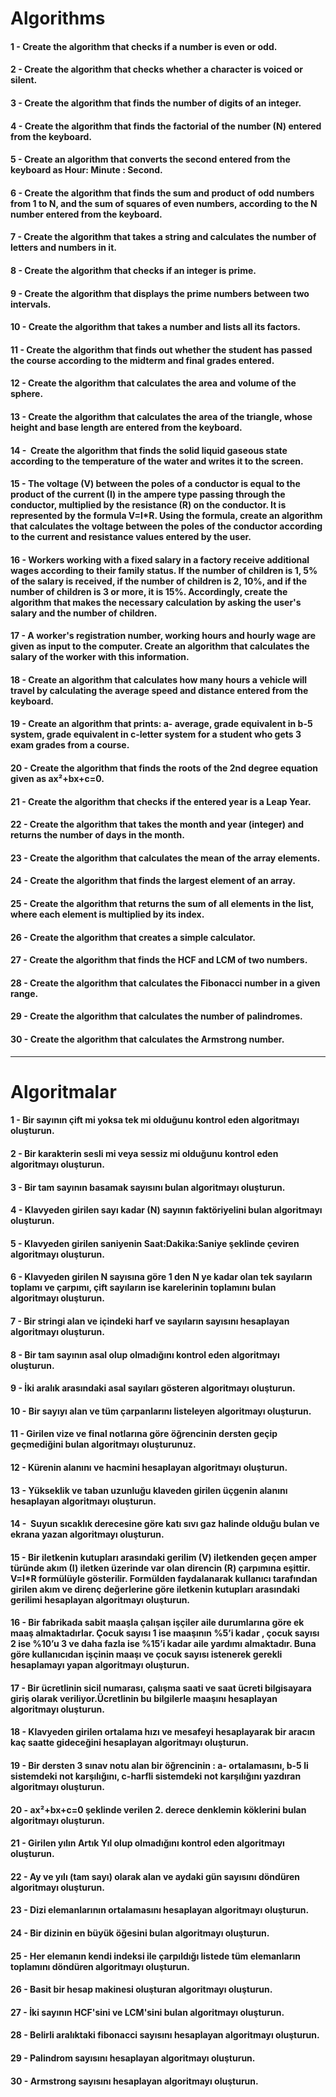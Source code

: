 # Algorithms

#### 1 - Create the algorithm that checks if a number is even or odd.
#### 2 - Create the algorithm that checks whether a character is voiced or silent.
#### 3 - Create the algorithm that finds the number of digits of an integer.
#### 4 - Create the algorithm that finds the factorial of the number (N) entered from the keyboard.
#### 5 - Create an algorithm that converts the second entered from the keyboard as Hour:  Minute : Second.
#### 6 - Create the algorithm that finds the sum and product of odd numbers from 1 to N, and the sum of squares of even numbers, according to the N number entered from the keyboard.
#### 7 - Create the algorithm that takes a string and calculates the number of letters and numbers in it.
#### 8 - Create the algorithm that checks if an integer is prime.
#### 9 - Create the algorithm that displays the prime numbers between two intervals.
#### 10 - Create the algorithm that takes a number and lists all its factors.
#### 11 - Create the algorithm that finds out whether the student has passed the course according to the midterm and final grades entered.
#### 12 - Create the algorithm that calculates the area and volume of the sphere.
#### 13 - Create the algorithm that calculates the area of the triangle, whose height and base length are entered from the keyboard.
#### 14 -  Create the algorithm that finds the solid liquid gaseous state according to the temperature of the water and writes it to the screen.
#### 15 -  The voltage (V) between the poles of a conductor is equal to the product of the current (I) in the ampere type passing through the conductor, multiplied by the resistance (R) on the conductor. It is represented by the formula V=I*R. Using the formula, create an algorithm that calculates the voltage between the poles of the conductor according to the current and resistance values entered by the user.
#### 16 - Workers working with a fixed salary in a factory receive additional wages according to their family status. If the number of children is 1, 5% of the salary is received, if the number of children is 2, 10%, and if the number of children is 3 or more, it is 15%. Accordingly, create the algorithm that makes the necessary calculation by asking the user's salary and the number of children.
#### 17 - A worker's registration number, working hours and hourly wage are given as input to the computer. Create an algorithm that calculates the salary of the worker with this information.
#### 18 - Create an algorithm that calculates how many hours a vehicle will travel by calculating the average speed and distance entered from the keyboard.
#### 19 - Create an algorithm that prints: a- average, grade equivalent in b-5 system, grade equivalent in c-letter system for a student who gets 3 exam grades from a course.
#### 20 - Create the algorithm that finds the roots of the 2nd degree equation given as ax²+bx+c=0.
#### 21 - Create the algorithm that checks if the entered year is a Leap Year.
#### 22 - Create the algorithm that takes the month and year (integer) and returns the number of days in the month.
#### 23 - Create the algorithm that calculates the mean of the array elements.
#### 24 - Create the algorithm that finds the largest element of an array.
#### 25 - Create the algorithm that returns the sum of all elements in the list, where each element is multiplied by its index.
#### 26 - Create the algorithm that creates a simple calculator.
#### 27 - Create the algorithm that finds the HCF and LCM of two numbers.
#### 28 - Create the algorithm that calculates the Fibonacci number in a given range.
#### 29 - Create the algorithm that calculates the number of palindromes.
#### 30 - Create the algorithm that calculates the Armstrong number.

------------
# Algoritmalar

#### 1 - Bir sayının çift mi yoksa tek mi olduğunu kontrol eden algoritmayı oluşturun.
#### 2 - Bir karakterin sesli mi veya sessiz mi olduğunu kontrol eden algoritmayı oluşturun.
#### 3 - Bir tam sayının basamak sayısını bulan algoritmayı oluşturun.
#### 4 - Klavyeden girilen sayı kadar (N) sayının faktöriyelini bulan algoritmayı oluşturun.
#### 5 - Klavyeden girilen saniyenin Saat:Dakika:Saniye şeklinde çeviren algoritmayı oluşturun.
#### 6 - Klavyeden girilen N sayısına göre 1 den N ye kadar olan tek sayıların toplamı ve çarpımı, çift sayıların ise karelerinin toplamını bulan algoritmayı oluşturun.
#### 7 - Bir stringi alan ve içindeki harf ve sayıların sayısını hesaplayan algoritmayı oluşturun.
#### 8 - Bir tam sayının asal olup olmadığını kontrol eden algoritmayı oluşturun.
#### 9 - İki aralık arasındaki asal sayıları gösteren algoritmayı oluşturun.
#### 10 - Bir sayıyı alan ve tüm çarpanlarını listeleyen algoritmayı oluşturun.
#### 11 - Girilen vize ve final notlarına göre öğrencinin dersten geçip geçmediğini bulan algoritmayı oluşturunuz.
#### 12 - Kürenin alanını ve hacmini hesaplayan algoritmayı oluşturun.
#### 13 - Yükseklik ve taban uzunluğu klaveden girilen üçgenin alanını hesaplayan algoritmayı oluşturun.
#### 14 -  Suyun sıcaklık derecesine göre katı sıvı gaz halinde olduğu bulan ve ekrana yazan algoritmayı oluşturun.
#### 15 -  Bir iletkenin kutupları arasındaki gerilim (V) iletkenden geçen amper türünde akım (I) iletken üzerinde var olan direncin (R) çarpımına eşittir. V=I*R formülüyle gösterilir. Formülden faydalanarak kullanıcı tarafından girilen akım ve direnç değerlerine göre iletkenin kutupları arasındaki gerilimi hesaplayan algoritmayı oluşturun.
#### 16 - Bir fabrikada sabit maaşla çalışan işçiler aile durumlarına göre ek maaş almaktadırlar. Çocuk sayısı 1 ise maaşının %5’i kadar , çocuk sayısı 2 ise %10’u 3 ve daha fazla ise %15’i kadar aile yardımı almaktadır. Buna göre kullanıcıdan işçinin maaşı ve çocuk sayısı istenerek gerekli hesaplamayı yapan algoritmayı oluşturun.
#### 17 - Bir ücretlinin sicil numarası, çalışma saati ve saat ücreti bilgisayara giriş olarak veriliyor.Ücretlinin bu bilgilerle maaşını hesaplayan algoritmayı oluşturun.
#### 18 - Klavyeden girilen ortalama hızı ve mesafeyi hesaplayarak bir aracın kaç saatte gideceğini hesaplayan algoritmayı oluşturun.
#### 19 - Bir dersten 3 sınav notu alan bir öğrencinin : a- ortalamasını, b-5 li sistemdeki not karşılığını, c-harfli sistemdeki not karşılığını yazdıran algoritmayı oluşturun.
#### 20 - ax²+bx+c=0 şeklinde verilen 2. derece denklemin köklerini bulan algoritmayı oluşturun.
#### 21 - Girilen yılın Artık Yıl olup olmadığını kontrol eden algoritmayı oluşturun.
#### 22 - Ay ve yılı (tam sayı) olarak alan ve aydaki gün sayısını döndüren algoritmayı oluşturun.
#### 23 - Dizi elemanlarının ortalamasını hesaplayan algoritmayı oluşturun.
#### 24 - Bir dizinin en büyük öğesini bulan algoritmayı oluşturun.
#### 25 - Her elemanın kendi indeksi ile çarpıldığı listede tüm elemanların toplamını döndüren algoritmayı oluşturun.
#### 26 - Basit bir hesap makinesi oluşturan algoritmayı oluşturun.
#### 27 - İki sayının HCF'sini ve LCM'sini bulan algoritmayı oluşturun.
#### 28 - Belirli aralıktaki fibonacci  sayısını hesaplayan algoritmayı oluşturun.
#### 29 - Palindrom sayısını hesaplayan  algoritmayı oluşturun.
#### 30 - Armstrong sayısını hesaplayan algoritmayı oluşturun.

